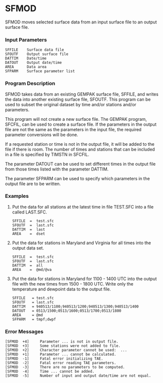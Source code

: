 # SFMOD

SFMOD moves selected surface data from an input surface file to an
output surface file.


### Input Parameters
 
    SFFILE    Surface data file
    SFOUTF    Output surface file
    DATTIM    Date/time
    DATOUT    Output date/time
    AREA      Data area
    SFPARM    Surface parameter list
 
 
### Program Description
 
SFMOD takes data from an existing GEMPAK surface file,
SFFILE, and writes the data into another existing surface
file, SFOUTF.  This program can be used to subset the
original dataset by time and/or stations and/or parameters.

This program will not create a new surface file.  The GEMPAK
program, SFCFIL, can be used to create a surface file.  If the
parameters in the output file are not the same as the
parameters in the input file, the required parameter
conversions will be done.

If a requested station or time is not in the output file, it
will be added to the file if there is room.  The number of
times and stations that can be included in a file is specified
by TIMSTN in SFCFIL.

The parameter DATOUT can be used to set different times in the
output file from those times listed with the parameter DATTIM.

The parameter SFPARM can be used to specify which parameters
in the output file are to be written.


### Examples
 
1.  Put the data for all stations at the latest time in file
    TEST.SFC into a file called LAST.SFC.

        SFFILE  =  test.sfc
        SFOUTF  =  last.sfc
        DATTIM  =  last
        AREA    =  dset

2.  Put the data for stations in Maryland and Virginia for
    all times into the output data set.

        SFFILE  =  test.sfc
        SFOUTF  =  last.sfc
        DATTIM  =  all
        AREA    =  @md/@va

3.  Put the data for stations in Maryland for 1100 - 1400 UTC
    into the output file with the new times from 1500 - 1800 UTC.
Write only the temperature and dewpoint data to the output
file.

        SFFILE   = test.sfc
        SFOUTF   = last.sfc
        DATTIM   = 940513/1100;940513/1200;940513/1300;940513/1400
        DATOUT   = 0513/1500;0513/1600;0513/1700;0513/1800
        AREA     = @md
        SFPARM   = tmpf;dwpf


### Error Messages
 
    [SFMOD  +4]     Parameter ... is not in output file.
    [SFMOD  +3]     Some stations were not added to file.
    [SFMOD  +2]     Character parameter cannot be used:  ...
    [SFMOD  +1]     Parameter ... cannot be calculated.
    [SFMOD  -1]     Fatal error initializing TAE.
    [SFMOD  -2]     Fatal error reading TAE parameters.
    [SFMOD  -3]     There are no parameters to be computed.
    [SFMOD  -4]     Time ... cannot be added.
    [SFMOD  -5]     Number of input and output date/time are not equal.
